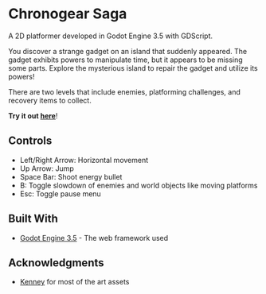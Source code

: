 # Chronogear Saga

A 2D platformer developed in Godot Engine 3.5 with GDScript.

You discover a strange gadget on an island that suddenly appeared. The gadget exhibits powers to manipulate time, but it appears to be missing some parts. Explore the mysterious island to repair the gadget and utilize its powers!

There are two levels that include enemies, platforming challenges, and recovery items to collect.

**Try it out [here](https://ultima-soul.github.io/chronogear-saga/)**!

## Controls

- Left/Right Arrow: Horizontal movement
- Up Arrow: Jump
- Space Bar: Shoot energy bullet
- B: Toggle slowdown of enemies and world objects like moving platforms
- Esc: Toggle pause menu

## Built With

* [Godot Engine 3.5](https://godotengine.org/) - The web framework used

## Acknowledgments

* [Kenney](https://kenney.nl/) for most of the art assets

